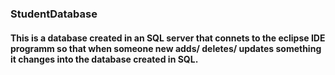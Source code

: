 ### StudentDatabase

#### This is a database created in an SQL server that connets to the eclipse IDE programm so that when someone new adds/ deletes/ updates something it changes into the database created in SQL.
